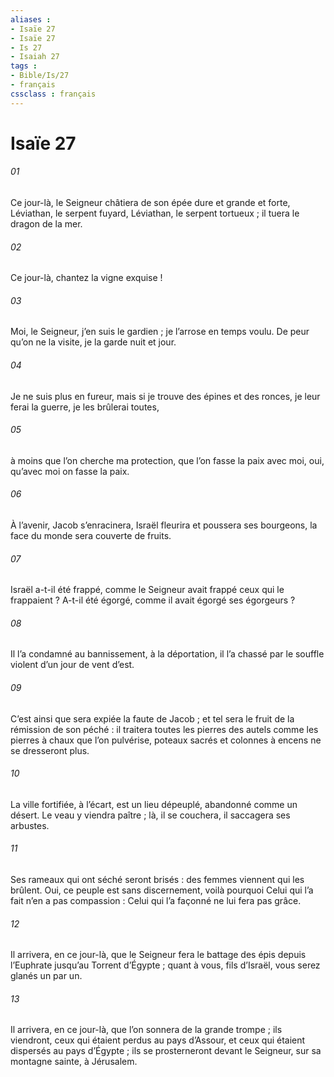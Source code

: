 ```yaml
---
aliases : 
- Isaïe 27
- Isaïe 27
- Is 27
- Isaiah 27
tags : 
- Bible/Is/27
- français
cssclass : français
---
```


# Isaïe 27

###### 01
Ce jour-là, le Seigneur châtiera
de son épée dure et grande et forte,
Léviathan, le serpent fuyard,
Léviathan, le serpent tortueux ;
il tuera le dragon de la mer.
###### 02
Ce jour-là, chantez la vigne exquise !
###### 03
Moi, le Seigneur, j’en suis le gardien ;
je l’arrose en temps voulu.
De peur qu’on ne la visite,
je la garde nuit et jour.
###### 04
Je ne suis plus en fureur,
mais si je trouve des épines et des ronces,
je leur ferai la guerre,
je les brûlerai toutes,
###### 05
à moins que l’on cherche ma protection,
que l’on fasse la paix avec moi,
oui, qu’avec moi on fasse la paix.
###### 06
À l’avenir,
Jacob s’enracinera,
Israël fleurira et poussera ses bourgeons,
la face du monde sera couverte de fruits.
###### 07
Israël a-t-il été frappé,
comme le Seigneur avait frappé ceux qui le frappaient ?
A-t-il été égorgé,
comme il avait égorgé ses égorgeurs ?
###### 08
Il l’a condamné au bannissement,
à la déportation,
il l’a chassé par le souffle violent
d’un jour de vent d’est.
###### 09
C’est ainsi que sera expiée la faute de Jacob ;
et tel sera le fruit de la rémission de son péché :
il traitera toutes les pierres des autels
comme les pierres à chaux que l’on pulvérise,
poteaux sacrés et colonnes à encens ne se dresseront plus.
###### 10
La ville fortifiée, à l’écart,
est un lieu dépeuplé, abandonné comme un désert.
Le veau y viendra paître ; là, il se couchera,
il saccagera ses arbustes.
###### 11
Ses rameaux qui ont séché seront brisés :
des femmes viennent qui les brûlent.
Oui, ce peuple est sans discernement,
voilà pourquoi Celui qui l’a fait n’en a pas compassion :
Celui qui l’a façonné ne lui fera pas grâce.
###### 12
Il arrivera, en ce jour-là,
que le Seigneur fera le battage des épis
depuis l’Euphrate jusqu’au Torrent d’Égypte ;
quant à vous, fils d’Israël,
vous serez glanés un par un.
###### 13
Il arrivera, en ce jour-là,
que l’on sonnera de la grande trompe ;
ils viendront, ceux qui étaient perdus au pays d’Assour,
et ceux qui étaient dispersés au pays d’Égypte ;
ils se prosterneront devant le Seigneur,
sur sa montagne sainte, à Jérusalem.
